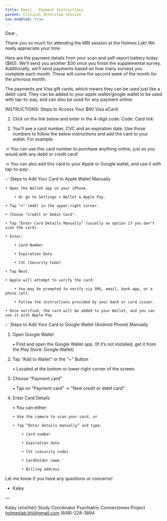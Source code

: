 ```yaml
---
title: Email - Payment Instructions
parent: Clinical Interview Session
nav_enabled: true 
---
```

Dear   ,

Thank you so much for attending the MRI session at the Holmes Lab! We really appreciate your time.  

Here are the payment details from your scan and self-report battery today ($60). We’ll send you another $30 once you finish the supplemental survey. Additionally, we’ll send payments based on how many surveys you complete each month. These will come the second week of the month for the previous month. 

The payments are Visa gift cards, which means they can be used just like a debit card. They can be added to your apple wallet/google wallet to be used with tap-to-pay, and can also be used for any payment online. 


INSTRUCTIONS: 
Steps to Access Your $60 Visa eCard:

1. Click on the link below and enter in the 4-digit code:
Code: 
Card link: 

2. You’ll see a card number, CVC and an expiration date. Use those numbers to follow the below instructions and add the card to your wallet. For example:

-> You can use this card number to purchase anything online, just as you would with any debit or credit card! 

-> You can also add this card to your Apple or Google wallet, and use it with tap-to-pay:


✅ Steps to Add Your Card to Apple Wallet Manually

	• Open the Wallet app on your iPhone.

		• Or go to Settings > Wallet & Apple Pay.

	• Tap "+" (Add) in the upper-right corner.

	• Choose "Credit or Debit Card".

	• Tap "Enter Card Details Manually" (usually an option if you don’t scan the card).

	• Enter:

		• Card Number

		• Expiration Date

		• CVC (Security Code)

	• Tap Next.

	• Apple will attempt to verify the card:

		• You may be prompted to verify via SMS, email, bank app, or a phone call.

		• Follow the instructions provided by your bank or card issuer.

	• Once verified, the card will be added to your Wallet, and you can use it with Apple Pay



✅ Steps to Add Your Card to Google Wallet (Android Phone) Manually

1. Open Google Wallet

	• Find and open the Google Wallet app.
(If it’s not installed, get it from the Play Store: Google Wallet)

2. Tap “Add to Wallet” or the “+” Button

	• Located at the bottom or lower-right corner of the screen.

 3. Choose “Payment card”

	• Tap on "Payment card" → "New credit or debit card"

 4. Enter Card Details

	• You can either:

		• Use the camera to scan your card, or

		• Tap “Enter details manually” and type:

			• Card number

			• Expiration date

			• CVC (security code)

			• Cardholder name

			• Billing address



Let me know if you have any questions or concerns!
- Kaley 

— 

Kaley (she/her)
Study Coordinator
Psychiatric Connectomes Project
holmeslab.bhi@gmail.com 
(848)-228-3894
